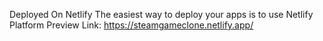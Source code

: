 Deployed On Netlify 
The easiest way to deploy your apps is to use Netlify Platform 
Preview Link: https://steamgameclone.netlify.app/
